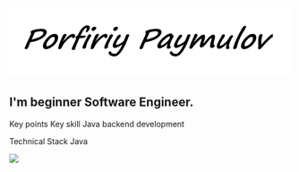 ![Header](https://github.com/Porfonya/Porfonya/blob/main/assets/Porfiriy%20Paymulov.png)

## I'm beginner Software Engineer.   

Key points
Key skill Java backend development

Technical Stack
Java


![](http://github-profile-summary-cards.vercel.app/api/cards/profile-details?username=porfonya=default)
